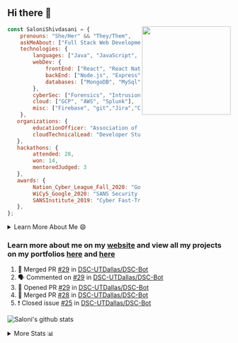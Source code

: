 ## Hi there 👋

<img align='right' src="https://storage.googleapis.com/saloni-shivdasani-resume/Saloni.png" width="200">

```javascript
const SaloniShivdasani = {
    pronouns: "She/Her" && "They/Them",
    askMeAbout: ["Full Stack Web Development", "Cloud Computing", "Cyber Security"],
    technologies: {
        languages: ["Java", "JavaScript", "SQL", "Python", "C++", "BASH", "R"],
        webDev: {
            frontEnd: ["React", "React Native", "Electron"],
            backEnd: ["Node.js", "Express", "Flask"],
            databases: ["MongoDB", "MySql"],
        },
        cyberSec: ["Forensics", "Intrusion Detection", "Security Operations", "Network and Application Penetration Testing"],
        cloud: ["GCP", "AWS", "Splunk"],
        misc: ["Firebase", "git","Jira","Confluence"]
    },
   organizations: {
        educationOfficer: "Association of Computer Machinery, UTD",
        cloudTechnicalLead: "Developer Students Club, UTD",
   },
   hackathons: {
        attended: 28,
        won: 14,
        mentoredJudged: 3
   },
   awards: {
        Nation_Cyber_League_Fall_2020: "Gold Bracket Competitor - Top 15% nationally",
        WiCyS_Google_2020: "SANS Security Training Scholarship",
        SANSInstitute_2019: "Cyber Fast-Track Game Quarter-Finalist",
   },
};
```

<!--START_SECTION:table-->
<details>

<summary>Learn More About Me 😄 </summary>

I am a junior at The University of Texas at Dallas, and I am currently majoring in Software Engineering with a concentration in Information Assurance. I am interested and have experience in full stack development, cloud computing, and cybersecurity. I hope to find opportunities where I can gain exposure to algorithm and project design. My ultimate aim is to develop futuristic products for users because I am inspired by the impact of computing on society.

I have experience in full stack web development through my participation and awards in hackathons where I have learnt and used React, Node.js, Express, MongoDB, Flask, NLTK, and React Native along with GIT, GCP, and Firebase. Last semester, I was also responsible for backend development for a project at a local NGO where I created a REST API using Node.js, Express, MongoDB and SQL and hosted it on servers using GCP. 

From my coursework and local competitions, I have skills in algorithms and data structures in Java, database management using SQL and machine learning using Python and R. I have also been a quarter-finalist in a national cybersecurity completion hosted by the SANS institute.

I am also actively involved in campus organization where I am the cloud technical lead for Developer Student Club, Mentor and Education Officer for Association of Computing Machinery, event planner for Women Mentoring Women in Engineering and IT Committee member for IEEE.

</details>

<!--END_SECTION:table-->

### Learn more about me on my [website](https://www.saloni-shivdasani.codes) and view all my projects on my portfolios [here](https://www.saloni-shivdasani.codes/projects) and  [here](http://devpost.com/SaloniS)

<!--START_SECTION:activity-->
1. 🎉 Merged PR [#29](https://github.com/DSC-UTDallas/DSC-Bot/pull/29) in [DSC-UTDallas/DSC-Bot](https://github.com/DSC-UTDallas/DSC-Bot)
2. 🗣 Commented on [#29](https://github.com/DSC-UTDallas/DSC-Bot/issues/29) in [DSC-UTDallas/DSC-Bot](https://github.com/DSC-UTDallas/DSC-Bot)
3. 💪 Opened PR [#29](https://github.com/DSC-UTDallas/DSC-Bot/pull/29) in [DSC-UTDallas/DSC-Bot](https://github.com/DSC-UTDallas/DSC-Bot)
4. 🎉 Merged PR [#28](https://github.com/DSC-UTDallas/DSC-Bot/pull/28) in [DSC-UTDallas/DSC-Bot](https://github.com/DSC-UTDallas/DSC-Bot)
5. ❗️ Closed issue [#25](https://github.com/DSC-UTDallas/DSC-Bot/issues/25) in [DSC-UTDallas/DSC-Bot](https://github.com/DSC-UTDallas/DSC-Bot)
<!--END_SECTION:activity-->

![Saloni's github stats](https://github-readme-stats.vercel.app/api?username=SaloniSS)

<!--START_SECTION:table-->
<details>

<summary>More Stats 📊 </summary>

<!--START_SECTION:waka-->
![Lines of code](https://img.shields.io/badge/From%20Hello%20World%20I%27ve%20Written-1.3%20million%20lines%20of%20code-blue)

**🐱 My Github Data** 

> 🏆 259 Contributions in the Year 2021
 > 
> 📦 558.9 kB Used in Github's Storage 
 > 
> 💼 Opted to Hire
 > 
> 📜 27 Public Repositories 
 > 
> 🔑 20 Private Repositories  
 > 
**I'm a Night 🦉** 

```text
🌞 Morning    194 commits    ████░░░░░░░░░░░░░░░░░░░░░   17.59% 
🌆 Daytime    229 commits    █████░░░░░░░░░░░░░░░░░░░░   20.76% 
🌃 Evening    374 commits    ████████░░░░░░░░░░░░░░░░░   33.91% 
🌙 Night      306 commits    ███████░░░░░░░░░░░░░░░░░░   27.74%

```
📅 **I'm Most Productive on Saturday** 

```text
Monday       105 commits    ██░░░░░░░░░░░░░░░░░░░░░░░   9.52% 
Tuesday      101 commits    ██░░░░░░░░░░░░░░░░░░░░░░░   9.16% 
Wednesday    99 commits     ██░░░░░░░░░░░░░░░░░░░░░░░   8.98% 
Thursday     68 commits     █░░░░░░░░░░░░░░░░░░░░░░░░   6.17% 
Friday       91 commits     ██░░░░░░░░░░░░░░░░░░░░░░░   8.25% 
Saturday     368 commits    ████████░░░░░░░░░░░░░░░░░   33.36% 
Sunday       271 commits    ██████░░░░░░░░░░░░░░░░░░░   24.57%

```


📊 **This Week I Spent My Time On** 

```text
⌚︎ Time Zone: America/Chicago

💬 Programming Languages: 
Other                    5 hrs               ██████████████████░░░░░░░   73.66% 
Bash                     30 mins             █░░░░░░░░░░░░░░░░░░░░░░░░   7.49% 
PHP                      26 mins             █░░░░░░░░░░░░░░░░░░░░░░░░   6.61% 
HTML                     22 mins             █░░░░░░░░░░░░░░░░░░░░░░░░   5.57% 
Python                   11 mins             ░░░░░░░░░░░░░░░░░░░░░░░░░   2.89%

```

**I Mostly Code in JavaScript** 

```text
JavaScript               24 repos            ███████████░░░░░░░░░░░░░░   47.06% 
Java                     6 repos             ███░░░░░░░░░░░░░░░░░░░░░░   11.76% 
TypeScript               5 repos             ██░░░░░░░░░░░░░░░░░░░░░░░   9.8% 
Python                   4 repos             ██░░░░░░░░░░░░░░░░░░░░░░░   7.84% 
CSS                      3 repos             █░░░░░░░░░░░░░░░░░░░░░░░░   5.88%

```



<!--END_SECTION:waka-->

<!--END_SECTION:table-->

<!--
**SaloniSS/SaloniSS** is a ✨ _special_ ✨ repository because its `README.md` (this file) appears on your GitHub profile.

Here are some ideas to get you started:

- 🔭 I’m currently working on ...
- 🌱 I’m currently learning ...
- 👯 I’m looking to collaborate on ...
- 🤔 I’m looking for help with ...
- 💬 Ask me about ...
- 📫 How to reach me: ...
- 😄 Pronouns: ...
- ⚡ Fun fact: ...
-->
